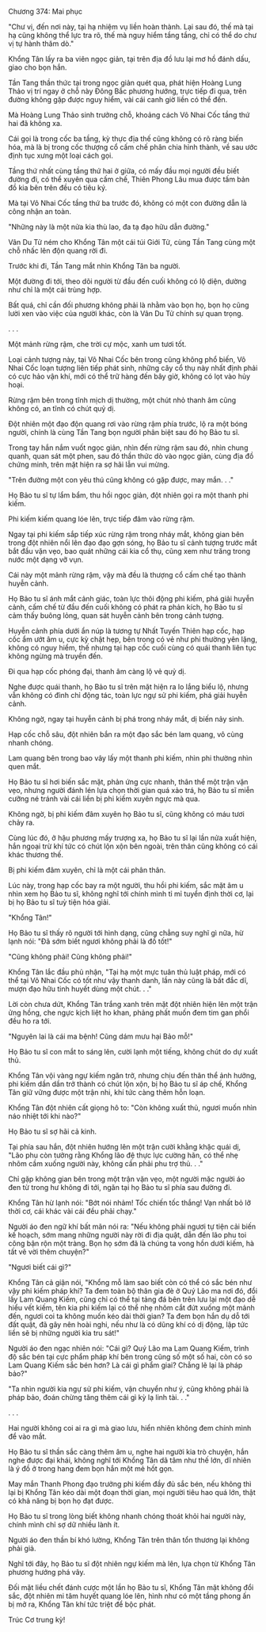 




Chương 374: Mai phục


"Chư vị, đến nơi này, tại hạ nhiệm vụ liền hoàn thành. Lại sau đó, thế mà tại hạ cũng không thể lực tra rõ, thế mà nguy hiểm tầng tầng, chỉ có thể do chư vị tự hành thăm dò."

Khổng Tân lấy ra ba viên ngọc giản, tại trên địa đồ lưu lại mơ hồ đánh dấu, giao cho bọn hắn.

Tần Tang thần thức tại trong ngọc giản quét qua, phát hiện Hoàng Lung Thảo vị trí ngay ở chỗ này Đông Bắc phương hướng, trực tiếp đi qua, trên đường không gặp được nguy hiểm, vài cái canh giờ liền có thể đến.

Mà Hoàng Lung Thảo sinh trưởng chỗ, khoảng cách Vô Nhai Cốc tầng thứ hai đã không xa.

Cái gọi là trong cốc ba tầng, kỳ thực địa thế cũng không có rõ ràng biến hóa, mà là bị trong cốc thượng cổ cấm chế phân chia hình thành, về sau ước định tục xưng một loại cách gọi.

Tầng thứ nhất cùng tầng thứ hai ở giữa, có mấy đầu mọi người đều biết đường đi, có thể xuyên qua cấm chế, Thiên Phong Lâu mua được tấm bản đồ kia bên trên đều có tiêu ký.

Mà tại Vô Nhai Cốc tầng thứ ba trước đó, không có một con đường dẫn là công nhận an toàn.

"Những này là một nửa kia thù lao, đa tạ đạo hữu dẫn đường."

Vân Du Tử ném cho Khổng Tân một cái túi Giới Tử, cùng Tần Tang cùng một chỗ nhấc lên độn quang rời đi.

Trước khi đi, Tần Tang mắt nhìn Khổng Tân ba người.

Một đường đi tới, theo dõi người từ đầu đến cuối không có lộ diện, dường như chỉ là một cái trùng hợp.

Bất quá, chỉ cần đối phương không phải là nhằm vào bọn họ, bọn họ cũng lười xen vào việc của người khác, còn là Vân Du Tử chính sự quan trọng.

. . .

Một mảnh rừng rậm, che trời cự mộc, xanh um tươi tốt.

Loại cảnh tượng này, tại Vô Nhai Cốc bên trong cũng không phổ biến, Vô Nhai Cốc loạn tượng liên tiếp phát sinh, những cây cổ thụ này nhất định phải có cực hảo vận khí, mới có thể trữ hàng đến bây giờ, không có lọt vào hủy hoại.

Rừng rậm bên trong tĩnh mịch dị thường, một chút nhỏ thanh âm cũng không có, an tĩnh có chút quỷ dị.

Đột nhiên một đạo độn quang rơi vào rừng rậm phía trước, lộ ra một bóng người, chính là cùng Tần Tang bọn người phân biệt sau đó họ Bảo tu sĩ.

Trong tay hắn nắm vuốt ngọc giản, nhìn đến rừng rậm sau đó, nhìn chung quanh, quan sát một phen, sau đó thần thức dò vào ngọc giản, cùng địa đồ chứng minh, trên mặt hiện ra sợ hãi lẫn vui mừng.

"Trên đường một con yêu thú cũng không có gặp được, may mắn. . ."

Họ Bảo tu sĩ tự lẩm bẩm, thu hồi ngọc giản, đột nhiên gọi ra một thanh phi kiếm.

Phi kiếm kiếm quang lóe lên, trực tiếp đâm vào rừng rậm.

Ngay tại phi kiếm sắp tiếp xúc rừng rậm trong nháy mắt, không gian bên trong đột nhiên nổi lên đạo đạo gợn sóng, họ Bảo tu sĩ cảnh tượng trước mắt bắt đầu vặn vẹo, bao quát những cái kia cổ thụ, cũng xem như trăng trong nước một dạng vỡ vụn.

Cái này một mảnh rừng rậm, vậy mà đều là thượng cổ cấm chế tạo thành huyễn cảnh.

Họ Bảo tu sĩ ánh mắt cảnh giác, toàn lực thôi động phi kiếm, phá giải huyễn cảnh, cấm chế từ đầu đến cuối không có phát ra phản kích, họ Bảo tu sĩ cảm thấy buông lỏng, quan sát huyễn cảnh bên trong cảnh tượng.

Huyễn cảnh phía dưới ẩn núp là tương tự Nhất Tuyến Thiên hạp cốc, hạp cốc ẩm ướt âm u, cực kỳ chật hẹp, bên trong có vẻ như phi thường yên lặng, không có nguy hiểm, thế nhưng tại hạp cốc cuối cùng có quái thanh liên tục không ngừng mà truyền đến.

Đi qua hạp cốc phóng đại, thanh âm càng lộ vẻ quỷ dị.

Nghe được quái thanh, họ Bảo tu sĩ trên mặt hiện ra lo lắng biểu lộ, nhưng vẫn không có đình chỉ động tác, toàn lực ngự sử phi kiếm, phá giải huyễn cảnh.

Không ngờ, ngay tại huyễn cảnh bị phá trong nháy mắt, dị biến nảy sinh.

Hạp cốc chỗ sâu, đột nhiên bắn ra một đạo sắc bén lam quang, vô cùng nhanh chóng.

Lam quang bên trong bao vây lấy một thanh phi kiếm, nhìn phi thường nhìn quen mắt.

Họ Bảo tu sĩ hơi biến sắc mặt, phản ứng cực nhanh, thân thể một trận vặn vẹo, nhưng người đánh lén lựa chọn thời gian quá xảo trá, họ Bảo tu sĩ miễn cưỡng né tránh vài cái liền bị phi kiếm xuyên ngực mà qua.

Không ngờ, bị phi kiếm đâm xuyên họ Bảo tu sĩ, cũng không có máu tươi chảy ra.

Cùng lúc đó, ở hậu phương mấy trượng xa, họ Bảo tu sĩ lại lần nửa xuất hiện, hắn ngoại trừ khí tức có chút lộn xộn bên ngoài, trên thân cũng không có cái khác thương thế.

Bị phi kiếm đâm xuyên, chỉ là một cái phân thân.

Lúc này, trong hạp cốc bay ra một người, thu hồi phi kiếm, sắc mặt âm u nhìn xem họ Bảo tu sĩ, không nghĩ tới chính mình tỉ mỉ tuyển định thời cơ, lại bị họ Bảo tu sĩ tuỳ tiện hóa giải.

"Khổng Tân!"

Họ Bảo tu sĩ thấy rõ người tới hình dạng, cũng chẳng suy nghĩ gì nữa, hừ lạnh nói: "Đã sớm biết ngươi không phải là đồ tốt!"

"Cũng không phải! Cũng không phải!"

Khổng Tân lắc đầu phủ nhận, "Tại hạ một mực tuân thủ luật pháp, mới có thể tại Vô Nhai Cốc có tốt như vậy thanh danh, lần này cũng là bất đắc dĩ, mượn đạo hữu tinh huyết dùng một chút. . ."

Lời còn chưa dứt, Khổng Tân trắng xanh trên mặt đột nhiên hiện lên một trận ửng hồng, che ngực kịch liệt ho khan, phảng phất muốn đem tim gan phổi đều ho ra tới.

"Nguyên lai là cái ma bệnh! Cũng dám mưu hại Bảo mỗ!"

Họ Bảo tu sĩ con mắt to sáng lên, cười lạnh một tiếng, không chút do dự xuất thủ.

Khổng Tân vội vàng ngự kiếm ngăn trở, nhưng chịu đến thân thể ảnh hưởng, phi kiếm dần dần trở thành có chút lộn xộn, bị họ Bảo tu sĩ áp chế, Khổng Tân giữ vững được một trận nhi, khí tức càng thêm hỗn loạn.

Khổng Tân đột nhiên cất giọng hô to: "Còn không xuất thủ, ngươi muốn nhìn náo nhiệt tới khi nào?"

Họ Bảo tu sĩ sợ hãi cả kinh.

Tại phía sau hắn, đột nhiên hướng lên một trận cười khằng khặc quái dị, "Lão phu còn tưởng rằng Khổng lão đệ thực lực cường hãn, có thể nhẹ nhõm cầm xuống người này, không cần phải phu trợ thủ. . ."

Chỉ gặp không gian bên trong một trận vặn vẹo, một người mặc người áo đen từ trong hư không đi tới, ngăn tại họ Bảo tu sĩ phía sau đường đi.

Khổng Tân hừ lạnh nói: "Bớt nói nhảm! Tốc chiến tốc thắng! Vạn nhất bỏ lỡ thời cơ, cái khác vài cái đều phải chạy."

Người áo đen ngữ khí bất mãn nói ra: "Nếu không phải ngươi tự tiện cải biến kế hoạch, sớm mang những người này rời đi địa quật, dẫn đến lão phu toi công bận rộn một tràng. Bọn họ sớm đã là chúng ta vong hồn dưới kiếm, hà tất vẽ vời thêm chuyện?"

"Ngươi biết cái gì?"

Khổng Tân cả giận nói, "Khổng mỗ làm sao biết còn có thể có sắc bén như vậy phi kiếm pháp khí? Ta đem toàn bộ thân gia đè ở Quý Lão ma nơi đó, đổi lấy Lam Quang Kiếm, cũng chỉ có thể tại tảng đá bên trên lưu lại một đạo dễ hiểu vết kiếm, tên kia phi kiếm lại có thể nhẹ nhõm cắt đứt xuống một mảnh đến, ngươi coi ta không muốn kéo dài thời gian? Ta đem bọn hắn dụ dỗ tới đất quật, đã gây nên hoài nghi, nếu như là có dũng khí có dị động, lập tức liền sẽ bị những người kia tru sát!"

Người áo đen ngạc nhiên nói: "Cái gì? Quý Lão ma Lam Quang Kiếm, trình độ sắc bén tại cực phẩm pháp khí bên trong cũng số một số hai, còn có so Lam Quang Kiếm sắc bén hơn? Là cái gì phẩm giai? Chẳng lẽ lại là pháp bảo?"

"Ta nhìn người kia ngự sử phi kiếm, vận chuyển như ý, cũng không phải là pháp bảo, đoán chừng tăng thêm cái gì kỳ lạ linh tài. . ."

. . .

Hai người không coi ai ra gì mà giao lưu, hiển nhiên không đem chính mình để vào mắt.

Họ Bảo tu sĩ thần sắc càng thêm âm u, nghe hai người kia trò chuyện, hắn nghe được đại khái, không nghĩ tới Khổng Tân dã tâm như thế lớn, dĩ nhiên là ý đồ ở trong hang đem bọn hắn một mẻ hốt gọn.

May mắn Thanh Phong đạo trưởng phi kiếm đầy đủ sắc bén, nếu không thì lại bị Khổng Tân kéo dài một đoạn thời gian, mọi người tiêu hao quá lớn, thật có khả năng bị bọn họ đạt được.

Họ Bảo tu sĩ trong lòng biết không nhanh chóng thoát khỏi hai người này, chính mình chỉ sợ dữ nhiều lành ít.

Người áo đen thần bí khó lường, Khổng Tân trên thân tổn thương lại không phải giả.

Nghĩ tới đây, họ Bảo tu sĩ đột nhiên ngự kiếm mà lên, lựa chọn từ Khổng Tân phương hướng phá vây.

Đối mặt liều chết đánh cược một lần họ Bảo tu sĩ, Khổng Tân mặt không đổi sắc, đột nhiên mi tâm huyết quang lóe lên, hình như có một tầng phong ấn bị mở ra, Khổng Tân khí tức triệt để bộc phát.

Trúc Cơ trung kỳ!




